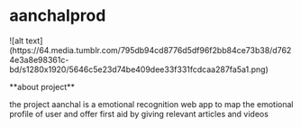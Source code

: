 # aanchalprod
<p>![alt text](https://64.media.tumblr.com/795db94cd8776d5df96f2bb84ce73b38/d7624e3a8e98361c-bd/s1280x1920/5646c5e23d74be409dee33f331fcdcaa287fa5a1.png)</p>
    **about project**  
    <p>the project aanchal is a emotional recognition web app to map the emotional profile of user and offer first aid by giving relevant articles and videos</p>

